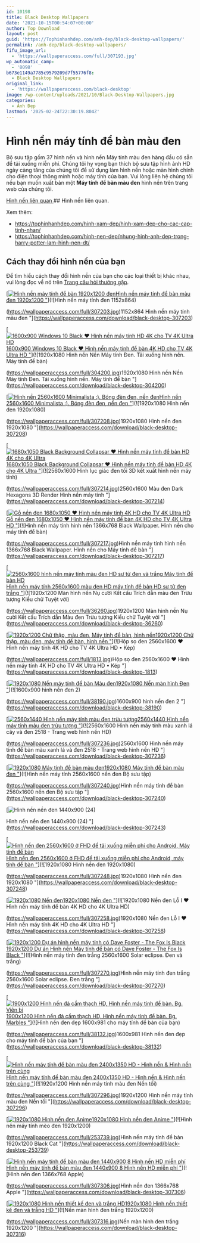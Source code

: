 ```yaml
---
id: 10198
title: Black Desktop Wallpapers
date: '2021-10-15T00:54:07+00:00'
author: Top Download
layout: post
guid: 'https://Tophinhanhdep.com/anh-dep/black-desktop-wallpapers/'
permalink: /anh-dep/black-desktop-wallpapers/
fifu_image_url:
  - 'https://wallpaperaccess.com/full/307193.jpg'
wp_automatic_camp:
  - '8098'
b673e1149a7785c9579209d7f55776f8:
  - Black Desktop Wallpapers
original_link:
  - 'https://wallpaperaccess.com/black-desktop'
image: /wp-content/uploads/2021/10/Black-Desktop-Wallpapers.jpg
categories:
  - Ảnh Đẹp
lastmod: '2025-02-24T22:30:19.804Z'
---
```

# Hình nền máy tính để bàn màu đen

Bộ sưu tập gồm 37 hình nền và hình nền Máy tính màu đen hàng đầu có sẵn để tải xuống miễn phí. Chúng tôi hy vọng bạn thích bộ sưu tập hình ảnh HD ngày càng tăng của chúng tôi để sử dụng làm hình nền hoặc màn hình chính cho điện thoại thông minh hoặc máy tính của bạn. Vui lòng liên hệ chúng tôi nếu bạn muốn xuất bản một **Máy tính để bàn màu đen** hình nền trên trang web của chúng tôi.

[Hình nền liên quan ](#related) ## Hình nền liên quan.

   
 Xem thêm:

   
- <https://tophinhanhdep.com/hinh-xam-dep/hinh-xam-dep-cho-cac-cap-tinh-nhan/>
- <https://tophinhanhdep.com/hinh-nen-dep/nhung-hinh-anh-dep-trong-harry-potter-lam-hinh-nen-dt/>

## Cách thay đổi hình nền của bạn

Để tìm hiểu cách thay đổi hình nền của bạn cho các loại thiết bị khác nhau, vui lòng đọc về nó trên [Trang câu hỏi thường gặp](https://tophinhanhdep.com/faq/).

  
[[![Hình nền máy tính để bàn 1920x1200 đen](https://wallpaperaccess.com/full/307193.jpg)Hình nền máy tính để bàn màu đen 1920x1200 "](https://wallpaperaccess.com/download/black-desktop-307193)](![Hình nền máy tính đen 1152x864)

(https://wallpaperaccess.com/full/307203.jpg)1152x864 Hình nền máy tính màu đen "](https://wallpaperaccess.com/download/black-desktop-307203)

[[![1600x900 Windows 10 Black ❤ Hình nền máy tính HD 4K cho TV 4K Ultra HD](https://wallpaperaccess.com/full/304151.jpg)1600x900 Windows 10 Black ❤ Hình nền máy tính để bàn 4K HD cho TV 4K Ultra HD "](https://wallpaperaccess.com/download/black-desktop-304151)](![1920x1080 Hình nền Nền Máy tính Đen.  Tải xuống hình nền.  Máy tính để bàn)

(https://wallpaperaccess.com/full/304200.jpg)1920x1080 Hình nền Nền Máy tính Đen. Tải xuống hình nền. Máy tính để bàn "](https://wallpaperaccess.com/download/black-desktop-304200)

[[![Hình nền 2560x1600 Minimalista :).  Bóng đèn đen, nền đen](https://wallpaperaccess.com/full/279937.png)Hình nền 2560x1600 Minimalista :). Bóng đèn đen, nền đen "](https://wallpaperaccess.com/download/black-desktop-279937)](![1920x1080 Hình nền đen 1920x1080)

(https://wallpaperaccess.com/full/307208.jpg)1920x1080 Hình nền đen 1920x1080 "](https://wallpaperaccess.com/download/black-desktop-307208)

[[![1680x1050 Black Background Collapsar ❤ Hình nền máy tính để bàn HD 4K cho 4K Ultra](https://wallpaperaccess.com/full/307213.jpg)1680x1050 Black Background Collapsar ❤ Hình nền máy tính để bàn HD 4K cho 4K Ultra "](https://wallpaperaccess.com/download/black-desktop-307213)](![2560x1600 Hình lục giác đen tối 3D kết xuất hình nền máy tính)

(https://wallpaperaccess.com/full/307214.jpg)2560x1600 Màu đen Dark Hexagons 3D Render Hình nền máy tính "](https://wallpaperaccess.com/download/black-desktop-307214)

[[![Gỗ nền đen 1680x1050 ❤ Hình nền máy tính 4K HD cho TV 4K Ultra HD](https://wallpaperaccess.com/full/38127.jpg)Gỗ nền đen 1680x1050 ❤ Hình nền máy tính để bàn 4K HD cho TV 4K Ultra HD "](https://wallpaperaccess.com/download/black-desktop-38127)](![Hình nền máy tính hình nền 1366x768 Black Wallpaper.  Hình nền cho máy tính để bàn)

(https://wallpaperaccess.com/full/307217.jpg)Hình nền máy tính hình nền 1366x768 Black Wallpaper. Hình nền cho Máy tính để bàn "](https://wallpaperaccess.com/download/black-desktop-307217)

[[![2560x1600 hình nền máy tính màu đen HD sư tử đen và trắng Máy tính để bàn HD](https://wallpaperaccess.com/full/307220.jpg)Hình nền máy tính 2560x1600 màu đen HD máy tính để bàn HD sư tử đen trắng "](https://wallpaperaccess.com/download/black-desktop-307220)](![1920x1200 Màn hình nền Nụ cười Kết cấu Trích dẫn màu đen Trừu tượng Kiểu chữ Tuyệt vời)

(https://wallpaperaccess.com/full/36260.jpg)1920x1200 Màn hình nền Nụ cười Kết cấu Trích dẫn Màu đen Trừu tượng Kiểu chữ Tuyệt vời "](https://wallpaperaccess.com/download/black-desktop-36260)

[[![1920x1200 Chữ thập, màu đen, Máy tính để bàn, hình nền](https://wallpaperaccess.com/full/307226.jpg)1920x1200 Chữ thập, màu đen, máy tính để bàn, hình nền "](https://wallpaperaccess.com/download/black-desktop-307226)](![Hộp sọ đen 2560x1600 ❤ Hình nền máy tính 4K HD cho TV 4K Ultra HD • Kép)

(https://wallpaperaccess.com/full/1813.jpg)Hộp sọ đen 2560x1600 ❤ Hình nền máy tính 4K HD cho TV 4K Ultra HD • Kép "](https://wallpaperaccess.com/download/black-desktop-1813)

[[![1920x1080 Nền máy tính để bàn Màu đen](https://wallpaperaccess.com/full/307230.jpg)1920x1080 Nền màn hình Đen "](https://wallpaperaccess.com/download/black-desktop-307230)](![1600x900 hình nền đen 2)

(https://wallpaperaccess.com/full/38190.jpg)1600x900 hình nền đen 2 "](https://wallpaperaccess.com/download/black-desktop-38190)

[[![2560x1440 Hình nền máy tính màu đen trừu tượng](https://wallpaperaccess.com/full/307232.jpg)2560x1440 Hình nền máy tính màu đen trừu tượng "](https://wallpaperaccess.com/download/black-desktop-307232)](![2560x1600 Hình nền máy tính màu xanh lá cây và đen 2518 - Trang web hình nền HD)

(https://wallpaperaccess.com/full/307236.jpg)2560x1600 Hình nền máy tính để bàn màu xanh lá và đen 2518 - Trang web hình nền HD "](https://wallpaperaccess.com/download/black-desktop-307236)

[[![1920x1080 Máy tính để bàn màu đen](https://wallpaperaccess.com/full/307238.jpg)1920x1080 Máy tính để bàn màu đen "](https://wallpaperaccess.com/download/black-desktop-307238)](![Hình nền máy tính 2560x1600 nền đen Bộ sưu tập)

(https://wallpaperaccess.com/full/307240.jpg)Hình nền máy tính để bàn 2560x1600 nền đen Bộ sưu tập "](https://wallpaperaccess.com/download/black-desktop-307240)

[![Hình nền nền đen 1440x900 (24)](https://wallpaperaccess.com/full/307243.jpg)

Hình nền nền đen 1440x900 (24) "](https://wallpaperaccess.com/download/black-desktop-307243)

[[![Hình nền đen 2560x1600 ở FHD để tải xuống miễn phí cho Android, Máy tính để bàn](https://wallpaperaccess.com/full/307246.jpg)Hình nền đen 2560x1600 ở FHD để tải xuống miễn phí cho Android, máy tính để bàn "](https://wallpaperaccess.com/download/black-desktop-307246)](![1920x1080 Hình nền đen 1920x1080)

(https://wallpaperaccess.com/full/307248.jpg)1920x1080 Hình nền đen 1920x1080 "](https://wallpaperaccess.com/download/black-desktop-307248)

[[![1920x1080 Nền đen](https://wallpaperaccess.com/full/307252.jpg)1920x1080 Nền đen "](https://wallpaperaccess.com/download/black-desktop-307252)](![1920x1080 Nền đen Lỗ I ❤ Hình nền máy tính để bàn 4K HD cho 4K Ultra HD)

(https://wallpaperaccess.com/full/307258.jpg)1920x1080 Nền đen Lỗ I ❤ Hình nền máy tính 4K HD cho 4K Ultra HD "](https://wallpaperaccess.com/download/black-desktop-307258)

[[![1920x1200 Dự án hình nền máy tính có Dave Foster - The Fox Is Black](https://wallpaperaccess.com/full/307262.jpg)1920x1200 Dự án Hình nền Máy tính để bàn có Dave Foster - The Fox Is Black "](https://wallpaperaccess.com/download/black-desktop-307262)](![Hình nền máy tính đen trắng 2560x1600 Solar eclipse.  Đen và trắng)

(https://wallpaperaccess.com/full/307270.jpg)Hình nền máy tính đen trắng 2560x1600 Solar eclipse. Đen trắng "](https://wallpaperaccess.com/download/black-desktop-307270)

 [[![1900x1200 Hình nền đá cẩm thạch HD, Hình nền máy tính để bàn.  Bg.  Viên bi](https://wallpaperaccess.com/full/130134.jpg)1900x1200 Hình nền đá cẩm thạch HD, Hình nền máy tính để bàn. Bg. Marbles "](https://wallpaperaccess.com/download/black-desktop-130134)](![Hình nền đen đẹp 1600x981 cho máy tính để bàn của bạn)

(https://wallpaperaccess.com/full/38132.jpg)1600x981 Hình nền đen đẹp cho máy tính để bàn của bạn "](https://wallpaperaccess.com/download/black-desktop-38132)

[[![Hình nền máy tính để bàn màu đen 2400x1350 HD - Hình nền & Hình nền trên cùng](https://wallpaperaccess.com/full/307275.jpg)Hình nền máy tính để bàn màu đen 2400x1350 HD - Hình nền &amp; Hình nền trên cùng "](https://wallpaperaccess.com/download/black-desktop-307275)](![1920x1200 Hình nền máy tính màu đen Nền tối)

(https://wallpaperaccess.com/full/307296.jpg)1920x1200 Hình nền máy tính màu đen Nền tối "](https://wallpaperaccess.com/download/black-desktop-307296)

[[![1920x1080 Hình nền đen Anime](https://wallpaperaccess.com/full/307300.jpg)1920x1080 Hình nền đen Anime "](https://wallpaperaccess.com/download/black-desktop-307300)](![Hình nền máy tính mèo đen 1920x1200)

(https://wallpaperaccess.com/full/253739.jpg)Hình nền máy tính để bàn 1920x1200 Black Cat "](https://wallpaperaccess.com/download/black-desktop-253739)

[[![Hình nền máy tính để bàn màu đen 1440x900 8 Hình nền HD miễn phí](https://wallpaperaccess.com/full/307304.jpg)Hình nền máy tính để bàn màu đen 1440x900 8 Hình nền HD miễn phí "](https://wallpaperaccess.com/download/black-desktop-307304)](![Hình nền đen 1366x768 Apple)

(https://wallpaperaccess.com/full/307306.jpg)Hình nền đen 1366x768 Apple "](https://wallpaperaccess.com/download/black-desktop-307306)

[[![1920x1080 Hình nền thiết kế đen và trắng HD](https://wallpaperaccess.com/full/307309.jpg)1920x1080 Hình nền thiết kế đen và trắng HD "](https://wallpaperaccess.com/download/black-desktop-307309)](![Nền màn hình đen trắng 1920x1200)

(https://wallpaperaccess.com/full/307316.jpg)Nền màn hình đen trắng 1920x1200 "](https://wallpaperaccess.com/download/black-desktop-307316)
